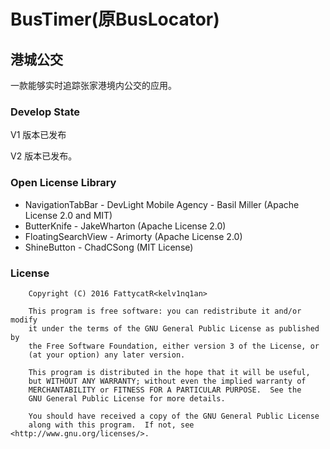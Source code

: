 # BusTimer(原BusLocator)
## 港城公交

一款能够实时追踪张家港境内公交的应用。

### Develop State
V1 版本已发布

V2 版本已发布。

### Open License Library
* NavigationTabBar - DevLight Mobile Agency - Basil Miller (Apache License 2.0 and MIT)
* ButterKnife - JakeWharton (Apache License 2.0)
* FloatingSearchView - Arimorty (Apache License 2.0)
* ShineButton - ChadCSong (MIT License)

### License

```
    Copyright (C) 2016 FattycatR<kelv1nq1an>
 
    This program is free software: you can redistribute it and/or modify
    it under the terms of the GNU General Public License as published by
    the Free Software Foundation, either version 3 of the License, or
    (at your option) any later version.

    This program is distributed in the hope that it will be useful,
    but WITHOUT ANY WARRANTY; without even the implied warranty of
    MERCHANTABILITY or FITNESS FOR A PARTICULAR PURPOSE.  See the
    GNU General Public License for more details.

    You should have received a copy of the GNU General Public License
    along with this program.  If not, see <http://www.gnu.org/licenses/>.

```